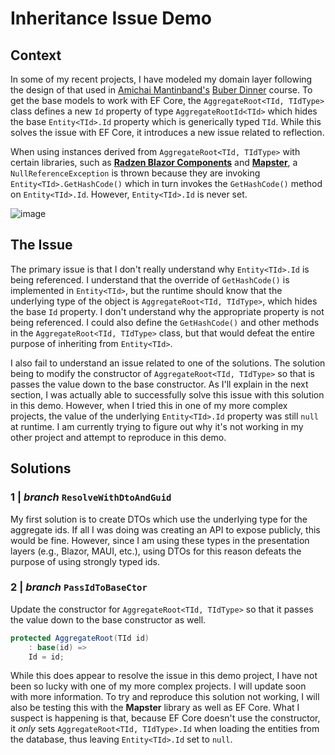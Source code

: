 # Inheritance Issue Demo

## Context

In some of my recent projects, I have modeled my domain layer following the design of that used
in [Amichai Mantinband's](https://x.com/amantinband) [Buber Dinner](https://youtube.com/playlist?list=PLzYkqgWkHPKBcDIP5gzLfASkQyTdy0t4k&si=YlTOUo812NxGpUCP)
course. To get the base models to work with EF Core, the `AggregateRoot<TId, TIdType>` class defines a new `Id` property of type `AggregateRootId<TId>` which
hides the base `Entity<TId>.Id` property which is generically typed `TId`. While this solves the issue with EF Core, it introduces a new issue related to
reflection.

When using instances derived from `AggregateRoot<TId, TIdType>` with certain libraries, such as **[Radzen Blazor Components](https://blazor.radzen.com/docs/)**
and **[Mapster](https://github.com/MapsterMapper/Mapster)**, a `NullReferenceException` is thrown because they are invoking `Entity<TId>.GetHashCode()`
which in turn invokes the `GetHashCode()` method on `Entity<TId>.Id`. However, `Entity<TId>.Id` is never set.

![image](https://github.com/JustinErdmier/InheritanceIssueDemo/assets/48148443/63ec5452-9e5a-45e6-be38-57997849bab7)

## The Issue

The primary issue is that I don't really understand why `Entity<TId>.Id` is being referenced. I understand that the override of `GetHashCode()` is
implemented in `Entity<TId>`, but the runtime should know that the underlying type of the object is `AggregateRoot<TId, TIdType>`, which hides the base `Id`
property. I don't understand why the appropriate property is not being referenced. I could also define the `GetHashCode()` and other methods in the
`AggregateRoot<TId, TIdType>` class, but that would defeat the entire purpose of inheriting from `Entity<TId>`.

I also fail to understand an issue related to one of the solutions. The solution being to modify the constructor of `AggregateRoot<TId, TIdType>` so that is
passes the value down to the base constructor. As I'll explain in the next section, I was actually able to successfully solve this issue with this solution
in this demo. However, when I tried this in one of my more complex projects, the value of the underlying `Entity<TId>.Id` property was still `null` at
runtime. I am currently trying to figure out why it's not working in my other project and attempt to reproduce in this demo.

## Solutions

### 1 | _branch_ `ResolveWithDtoAndGuid`

My first solution is to create DTOs which use the underlying type for the aggregate ids. If all I was doing was creating an API to expose publicly, this
would be fine. However, since I am using these types in the presentation layers (e.g., Blazor, MAUI, etc.), using DTOs for this reason defeats the purpose of
using strongly typed ids.

### 2 | _branch_ `PassIdToBaseCtor`

Update the constructor for `AggregateRoot<TId, TIdType>` so that it passes the value down to the base constructor as well.

```csharp
protected AggregateRoot(TId id)
    : base(id) =>
    Id = id;
```

While this does appear to resolve the issue in this demo project, I have not been so lucky with one of my more complex projects. I will update soon with
more information. To try and reproduce this solution not working, I will also be testing this with the **Mapster** library as well as EF Core. What I 
suspect is happening is that, because EF Core doesn't use the constructor, it _only_ sets `AggregateRoot<TId, TIdType>.Id` when loading the entities from 
the database, thus leaving `Entity<TId>.Id` set to `null`.
